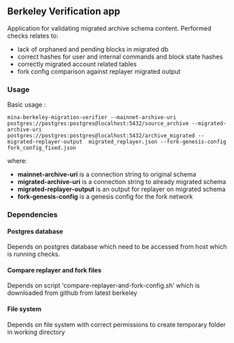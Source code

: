 ## Berkeley Verification app

Application for validating migrated archive schema content. Performed checks relates to:
- lack of orphaned and pending blocks in migrated db
- correct hashes for user and internal commands and block state hashes
- correctly migrated account related tables
- fork config comparison against replayer migrated output


### Usage

Basic usage :

```
mina-berkeley-migration-verifier --mainnet-archive-uri postgres://postgres:postgres@localhost:5432/source_archive --migrated-archive-uri postgres://postgres:postgres@localhost:5432/archive_migrated --migrated-replayer-output  migrated_replayer.json --fork-genesis-config fork_config_fixed.json 
```

where:

- **mainnet-archive-uri** is a connection string to original schema
- **migrated-archive-uri** is a connection string to already migrated schema
- **migrated-replayer-output** is an output for replayer on migrated schema
- **fork-genesis-config** is a genesis config for the fork network

### Dependencies

#### Postgres database

Depends on postgres database which need to be accessed from host which is running checks.

#### Compare replayer and fork files

Depends on script 'compare-replayer-and-fork-config.sh' which is downloaded from github from latest berkeley

#### File system

Depends on file system with correct permissions to create temporary folder in working directory